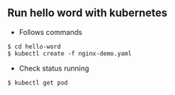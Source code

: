 ## Run hello word with kubernetes
* Follows commands
```
$ cd hello-word
$ kubectl create -f nginx-demo.yaml
```
* Check status running
```
$ kubectl get pod
```
